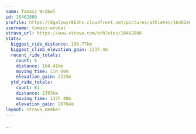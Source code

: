```yaml
---
name: Tomasz Wróbel
id: 16462866
profile: https://dgalywyr863hv.cloudfront.net/pictures/athletes/16462866/10169785/1/large.jpg
username: tomasz-wrobel
strava_url: https://www.strava.com/athletes/16462866
stats:
  biggest_ride_distance: 190.77km
  biggest_climb_elevation_gain: 1237.4m
  recent_ride_totals:
    count: 6
    distance: 164.41km
    moving_time: 11h 09m
    elevation_gain: 2225m
  ytd_ride_totals:
    count: 81
    distance: 2393km
    moving_time: 137h 40m
    elevation_gain: 29764m
layout: strava_member
--- 
```

...
